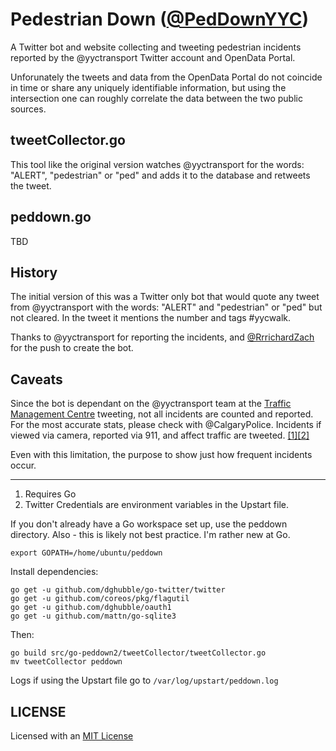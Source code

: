 # Pedestrian Down ([@PedDownYYC](https://twitter.com/PedDownYYC))

A Twitter bot and website collecting and tweeting pedestrian incidents reported
by the @yyctransport Twitter account and OpenData Portal.

Unforunately the tweets and data from the OpenData Portal do not coincide in time
or share any uniquely identifiable information, but using the intersection one can
roughly correlate the data between the two public sources.

## tweetCollector.go

This tool like the original version watches @yyctransport for the words: "ALERT",
"pedestrian" or "ped" and adds it to the database and retweets the tweet.

## peddown.go

TBD

## History

The initial version of this was a Twitter only bot that would quote any tweet from
@yyctransport with the words: "ALERT" and "pedestrian" or "ped" but not cleared. In 
the tweet it mentions the number and tags #yycwalk. 

Thanks to @yyctransport for reporting the incidents, and [@RrrichardZach](https://twitter.com/RrrichardZach/status/690322441403367424)
for the push to create the bot.

## Caveats

Since the bot is dependant on the @yyctransport team at the [Traffic Management Centre](http://calgary.ca/Transportation/Roads/Pages/Traffic/Traffic-management/Traffic-management.aspx)
tweeting, not all incidents are counted and reported. For the most accurate stats, please
check with @CalgaryPolice. Incidents if viewed via camera, reported via 911, and affect
traffic are tweeted. [[1]](https://twitter.com/yyctransport/status/697156806250930176)[[2]](https://twitter.com/yyctransport/status/697156999507644416)

Even with this limitation, the purpose to show just how frequent incidents occur.

----

1. Requires Go
2. Twitter Credentials are environment variables in the Upstart file.

If you don't already have a Go workspace set up, use the peddown directory.
Also - this is likely not best practice. I'm rather new at Go.

    export GOPATH=/home/ubuntu/peddown

Install dependencies:

    go get -u github.com/dghubble/go-twitter/twitter
    go get -u github.com/coreos/pkg/flagutil
    go get -u github.com/dghubble/oauth1
    go get -u github.com/mattn/go-sqlite3

Then:

    go build src/go-peddown2/tweetCollector/tweetCollector.go
    mv tweetCollector peddown

Logs if using the Upstart file go to `/var/log/upstart/peddown.log`

## LICENSE

Licensed with an [MIT License](http://choosealicense.com/licenses/mit/)
